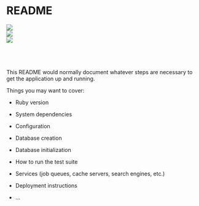 # README

<img src="https://user-images.githubusercontent.com/96903120/258922149-512c8582-0ad4-4074-a39d-44d7111c0333.PNG">
<br/>
<img src="https://user-images.githubusercontent.com/96903120/258922346-8851a18f-c45b-44a4-976a-0e420063d1d0.PNG">
<br/>
<img src="https://user-images.githubusercontent.com/96903120/258922495-bbbf2d6c-c2c3-4c66-ae5f-92ad6a5b473e.PNG">
<br/>
<br/>
<br/>
<br/>
<br/>
This README would normally document whatever steps are necessary to get the
application up and running.

Things you may want to cover:

* Ruby version

* System dependencies

* Configuration

* Database creation

* Database initialization

* How to run the test suite

* Services (job queues, cache servers, search engines, etc.)

* Deployment instructions

* ...
